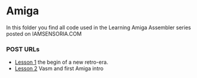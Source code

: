 # Amiga
In this folder you find all code used in the Learning Amiga Assembler series posted on IAMSENSORIA.COM

### **POST URLs**

* [Lesson 1](http://iamsensoria.com/post/159685409474/learning-assembler-on-amiga-1) the begin of a new retro-era.
* [Lesson 2]() Vasm and first Amiga intro